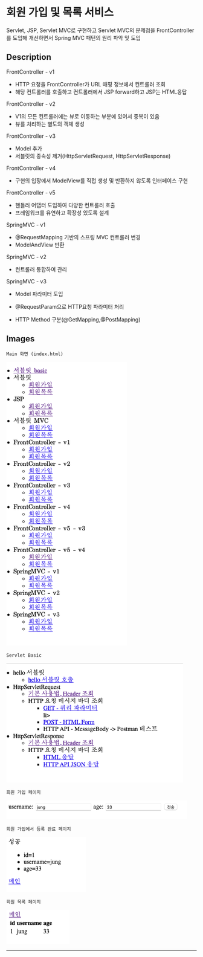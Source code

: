 # 회원 가입 및 목록 서비스
Servlet, JSP, Servlet MVC로 구현하고 Servlet MVC의 문제점을 FrontController를 도입해 개선하면서 Spring MVC 패턴의 원리 파악 및 도입

## Description

FrontController - v1 

- HTTP 요청을 FrontController가 URL 매핑 정보에서 컨트롤러 조회
- 해당 컨트롤러를 호출하고 컨트롤러에서 JSP forward하고 JSP는 HTML응답

FrontController - v2

- V1의 모든 컨트롤러에는 뷰로 이동하는 부분에 있어서 중복이 있음
-  뷰를 처리하는 별도의 객체 생성 

FrontController - v3

- Model 추가
- 서블릿의 종속성 제거(HttpServletRequest, HttpServletResponse)

FrontController - v4 

- 구현의 입장에서 ModelView를 직접 생성 및 반환하지 않도록 인터페이스 구현

FrontController - v5 

- 핸들러 어댑터 도입하여 다양한 컨트롤러 호출
- 프레임워크를 유연하고 확장성 있도록 설계

SpringMVC - v1

- @RequestMapping 기반의 스프링 MVC 컨트롤러 변경
- ModelAndView 반환

SpringMVC - v2

- 컨트롤러 통합하여 관리

SpringMVC - v3

- Model 파라미터 도입

- @RequestParam으로 HTTP요청 파라미터 처리

- HTTP Method 구분(@GetMapping,@PostMapping)

  

## Images
    Main 화면 (index.html)
![servlet_main](./images/servlet_main.png)

    Servlet Basic
![servlet_basic](./images/servlet_basic.png)
    
    회원 가입 페이지
![user_add](./images/user_add.png)

    회원 가입에서 등록 완료 페이지
![user_add_result](./images/user_add_result.png)

    회원 목록 페이지
![user_list](./images/user_list.png)

---
